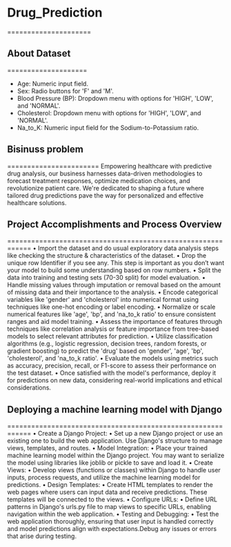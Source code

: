 # Drug_Prediction
=====================

## About Dataset
====================
* Age: Numeric input field.
* Sex: Radio buttons for 'F' and 'M'.
* Blood Pressure (BP): Dropdown menu with options for 'HIGH', 'LOW', and 'NORMAL'.
* Cholesterol: Dropdown menu with options for 'HIGH', 'LOW', and 'NORMAL'.
* Na_to_K: Numeric input field for the Sodium-to-Potassium ratio.

## Bisinuss problem
=======================
Empowering healthcare with predictive drug analysis, our business harnesses data-driven methodologies to forecast treatment responses, optimize medication choices, and revolutionize patient care. We're dedicated to shaping a future where tailored drug predictions pave the way for personalized and effective healthcare solutions.

## Project Accomplishments and Process Overview
============================================================
• Import the dataset and do usual exploratory data analysis steps like checking the structure & characteristics of the dataset.
•	Drop the unique row Identifier if you see any. This step is important as you don’t want your model to build some understanding based on row numbers.
• Split the data into training and testing sets (70-30 split) for model evaluation.
• Handle missing values through imputation or removal based on the amount of missing data and their importance to the analysis.
• Encode categorical variables like 'gender' and 'cholesterol' into numerical format using techniques like one-hot encoding or label encoding.
• Normalize or scale numerical features like 'age', 'bp', and 'na_to_k ratio' to ensure consistent ranges and aid model training. 
• Assess the importance of features through techniques like correlation analysis or feature importance from tree-based models to select relevant attributes for prediction.
• Utilize classification algorithms (e.g., logistic regression, decision trees, random forests, or gradient boosting) to predict the 'drug' based on 'gender', 'age', 'bp', 'cholesterol', and 'na_to_k ratio'.
•	Evaluate the models using metrics such as accuracy, precision, recall, or F1-score to assess their performance on the test dataset.
•	Once satisfied with the model's performance, deploy it for predictions on new data, considering real-world implications and ethical considerations.

## Deploying a machine learning model with Django
============================================================
• Create a Django Project:
• Set up a new Django project or use an existing one to build the web application. Use Django's structure to manage views, templates, and routes.
• Model Integration:
• Place your trained machine learning model within the Django project. You may want to serialize the model using libraries like joblib or pickle to save and load it.
• Create Views:
• Develop views (functions or classes) within Django to handle user inputs, process requests, and utilize the machine learning model for predictions.
• Design Templates:
• Create HTML templates to render the web pages where users can input data and receive predictions. These templates will be connected to the views.
• Configure URLs:
• Define URL patterns in Django's urls.py file to map views to specific URLs, enabling navigation within the web application.
• Testing and Debugging:
• Test the web application thoroughly, ensuring that user input is handled correctly and model predictions align with expectations.Debug any issues or errors that arise during testing.
